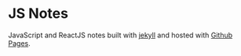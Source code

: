 # JS Notes
JavaScript and ReactJS notes built with [jekyll](http://jekyllrb.com) and hosted with [Github Pages](https://iamandyjones.github.io/js-notes/).

